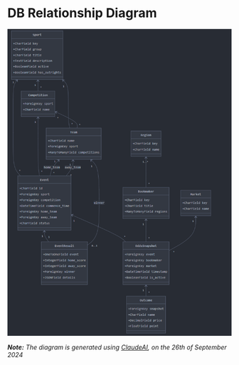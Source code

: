 # DB Relationship Diagram

![alt text](readme_diagrams/db_relationship_diagram.png)

__*Note:*__ *The diagram is generated using [ClaudeAI](https://claude.ai/new), on the 26th of September 2024*